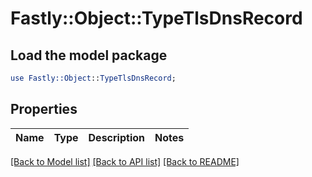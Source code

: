 # Fastly::Object::TypeTlsDnsRecord

## Load the model package
```perl
use Fastly::Object::TypeTlsDnsRecord;
```

## Properties
Name | Type | Description | Notes
------------ | ------------- | ------------- | -------------

[[Back to Model list]](../README.md#documentation-for-models) [[Back to API list]](../README.md#documentation-for-api-endpoints) [[Back to README]](../README.md)


